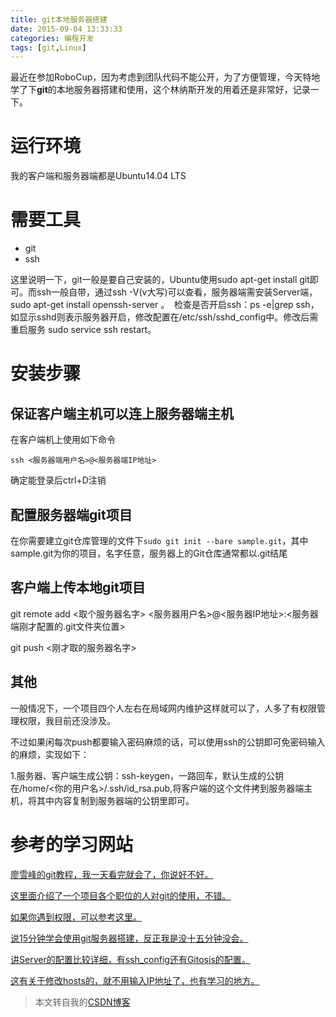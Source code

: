 ```yaml
---
title: git本地服务器搭建
date: 2015-09-04 13:33:33
categories: 编程开发
tags: [git,Linux]
---
```


最近在参加RoboCup，因为考虑到团队代码不能公开，为了方便管理，今天特地学了下**git**的本地服务器搭建和使用，这个林纳斯开发的用着还是非常好，记录一下。

<!--more-->

# 运行环境

我的客户端和服务器端都是Ubuntu14.04 LTS

# 需要工具

- git
- ssh

这里说明一下，git一般是要自己安装的，Ubuntu使用sudo apt-get install git即可。而ssh一般自带，通过ssh -V(v大写)可以查看，服务器端需安装Server端，sudo apt-get install openssh-server 。 
检查是否开启ssh：ps -e|grep ssh，如显示sshd则表示服务器开启，修改配置在/etc/ssh/sshd_config中。修改后需重启服务 sudo service ssh restart。

# 安装步骤

## 保证客户端主机可以连上服务器端主机

在客户端机上使用如下命令

`ssh <服务器端用户名>@<服务器端IP地址>`

确定能登录后ctrl+D注销

## 配置服务器端git项目

在你需要建立git仓库管理的文件下`sudo git init --bare sample.git`，其中sample.git为你的项目，名字任意，服务器上的Git仓库通常都以.git结尾

## 客户端上传本地git项目

git remote add <取个服务器名字> <服务器用户名>@<服务器IP地址>:<服务器端刚才配置的.git文件夹位置>

git push <刚才取的服务器名字>

## 其他

一般情况下，一个项目四个人左右在局域网内维护这样就可以了，人多了有权限管理权限，我目前还没涉及。

不过如果闲每次push都要输入密码麻烦的话，可以使用ssh的公钥即可免密码输入的麻烦，实现如下：

1.服务器、客户端生成公钥：ssh-keygen，一路回车，默认生成的公钥在/home/<你的用户名>/.ssh/id_rsa.pub,将客户端的这个文件拷到服务器端主机，将其中内容复制到服务器端的公钥里即可。

# 参考的学习网站

[廖雪峰的git教程，我一天看完就会了，你说好不好。](http://www.liaoxuefeng.com/wiki/0013739516305929606dd18361248578c67b8067c8c017b000/00137583770360579bc4b458f044ce7afed3df579123eca000)

[这里面介绍了一个项目各个职位的人对git的使用，不错。](http://www.cnblogs.com/trying/archive/2012/06/28/2863758.html)

[如果你遇到权限，可以参考这里。](http://blog.jobbole.com/60505/)

[说15分钟学会使用git服务器搭建，反正我是没十五分钟没会。](http://blog.jobbole.com/53573/)

[讲Server的配置比较详细，有ssh_config还有Gitosis的配置。](http://www.linuxidc.com/Linux/2009-06/20421.htm)

[这有关于修改hosts的，就不用输入IP地址了，也有学习的地方。](http://blog.chinaunix.net/uid-16979052-id-3491746.html)



> 本文转自我的[CSDN博客](http://blog.csdn.net/u014361352/article/details/48212041)